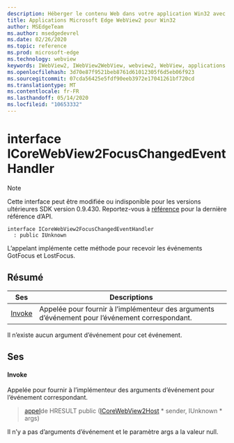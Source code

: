 ```yaml
---
description: Héberger le contenu Web dans votre application Win32 avec le contrôle Microsoft Edge WebView2
title: Applications Microsoft Edge WebView2 pour Win32
author: MSEdgeTeam
ms.author: msedgedevrel
ms.date: 02/26/2020
ms.topic: reference
ms.prod: microsoft-edge
ms.technology: webview
keywords: IWebView2, IWebView2WebView, webview2, WebView, applications Win32, Win32, Edge, ICoreWebView2, ICoreWebView2Host, contrôle de navigateur, html Edge
ms.openlocfilehash: 3d70e87f9521beb8761d61012305f6d5eb06f923
ms.sourcegitcommit: 07cda56425e5fdf90eeb3972e17041261bf720cd
ms.translationtype: MT
ms.contentlocale: fr-FR
ms.lasthandoff: 05/14/2020
ms.locfileid: "10653332"
---
```

# interface ICoreWebView2FocusChangedEventHandler 

> [!NOTE]
> Cette interface peut être modifiée ou indisponible pour les versions ultérieures SDK version 0.9.430. Reportez-vous à [référence](../../../webview2-api-reference.md) pour la dernière référence d’API.

```
interface ICoreWebView2FocusChangedEventHandler
  : public IUnknown
```

L’appelant implémente cette méthode pour recevoir les événements GotFocus et LostFocus.

## Résumé

 Ses                        | Descriptions
--------------------------------|---------------------------------------------
[Invoke](#invoke) | Appelée pour fournir à l’implémenteur des arguments d’événement pour l’événement correspondant.

Il n’existe aucun argument d’événement pour cet événement.

## Ses

#### Invoke 

Appelée pour fournir à l’implémenteur des arguments d’événement pour l’événement correspondant.

> [appel](#invoke)de HRESULT public ([ICoreWebView2Host](ICoreWebView2Host.md) * sender, IUnknown * args)

Il n’y a pas d’arguments d’événement et le paramètre args a la valeur null.

